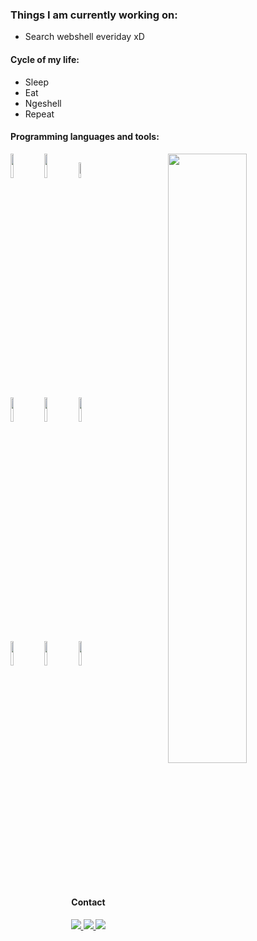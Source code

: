 

### Things I am currently working on: 
- Search webshell everiday xD


#### Cycle of my life:
- Sleep
- Eat
- Ngeshell
- Repeat

#### Programming languages and tools: 
<p>
	<img width="50%" align="right" src="https://github-readme-stats.vercel.app/api?username=taufiksptra&&show_icons=true&theme=radical" />

<code><img width="10%" src="https://www.vectorlogo.zone/logos/java/java-ar21.svg"></code>
<code><img width="10%" src="https://www.vectorlogo.zone/logos/python/python-ar21.svg"></code>
<code><img width="8%" src="https://www.vectorlogo.zone/logos/r-project/r-project-icon.svg"></code>
<br />
<code><img width="10%" src="https://www.vectorlogo.zone/logos/pocoo_flask/pocoo_flask-ar21.svg"></code>
<code><img width="10%" src="https://www.vectorlogo.zone/logos/mysql/mysql-ar21.svg"></code>
<code><img width="10%" src="https://www.vectorlogo.zone/logos/mongodb/mongodb-ar21.svg"></code>
<br />
<code><img width="10%" src="https://www.vectorlogo.zone/logos/apache_spark/apache_spark-ar21.svg"></code>
<code><img width="10%" src="https://www.vectorlogo.zone/logos/apache_hadoop/apache_hadoop-ar21.svg"></code>
<code><img width="10%" src="https://www.vectorlogo.zone/logos/git-scm/git-scm-ar21.svg"></code>
</p>
</a>
<h4 align="center">Contact</h4>                
<p align="center">

  </a>
   <a href="https://t.me/unknwz">
   <img src="https://img.shields.io/badge/Telegram-__unknwz-blue">
   </a>
</a>
   <a href="https://www.instagram.com/unknwz">
   <img src="https://img.shields.io/badge/instagram-______unknwzgreen">
   </a>
</a>

   <a href="https://www.facebook.com/unknwz">

   <img src="https://img.shields.io/badge/Facebook-unknwz-ff69b4">

   </a>
